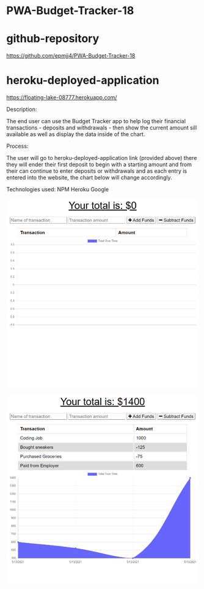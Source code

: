 # PWA-Budget-Tracker-18

# github-repository

https://github.com/epmjj4/PWA-Budget-Tracker-18

# heroku-deployed-application

https://floating-lake-08777.herokuapp.com/

Description: 

The end user can use the Budget Tracker app to help log their financial transactions - deposits and withdrawals - then show the current amount sill available as well as display the data inside of the chart. 

Process:

The user will go to heroku-deployed-application link (provided above) there they will ender their first deposit to begin with a starting amount and from their can continue to enter deposits or withdrawals and as each entry is entered into the website, the chart below will change accordingly. 

Technologies used:
NPM
Heroku
Google

![BTracker-Screenshot](https://raw.githubusercontent.com/epmjj4/PWA-Budget-Tracker-18/main/assets/Budget-Tracker-1-Screenshot.png "BT-Screenshot")

![BTracker-Screenshot](https://raw.githubusercontent.com/epmjj4/PWA-Budget-Tracker-18/main/assets/Budget-Tracker-Screenshot.png "BT-Screenshot")


